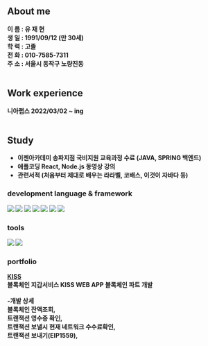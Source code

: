 <h2>About me</h2>
<strong>이  름 : 유 재 현<br>
생  일 : 1991/09/12 (만 30세)<br>
학  력 : 고졸 <br>
전  화 : 010-7585-7311<br>
주  소 : 서울시 동작구 노량진동<br><br>

<h2>Work experience</h2>
니아랩스 2022/03/02 ~ ing<br><br>

<h2>Study</h2>
<ul>
  <li>이젠아카데미 송파지점 국비지원 교육과정 수료 (JAVA, SPRING 백엔드)</li>
  <li>애플코딩 React, Node.js 동영상 강의</li>
  <li>관련서적 (처음부터 제대로 배우는 라라벨, 코배스, 이것이 자바다 등)</li>
</ul>
<h3>development language & framework</h3>
<div style="white-space: nowrap;">
<img src="https://img.shields.io/badge/JAVA-007396?style=flat-square&logo=Java&logoColor=white" />
<img src="https://img.shields.io/badge/HTML5-E34F26?style=flat-square&logo=Html5&logoColor=white" />
<img src="https://img.shields.io/badge/CSS3-1572B6?style=flat-square&logo=Css3&logoColor=white" />
<img src="https://img.shields.io/badge/JAVASCRIPT-F7DF1E?style=flat-square&logo=JavaScript&logoColor=white "/>
<img src="https://img.shields.io/badge/SPRING-6DB33F?style=flat-square&logo=Spring&logoColor=white "/>
<img src="https://img.shields.io/badge/REACT.JS-61DAFB?style=flat-square&logo=REACT&logoColor=white "/>
<img src="https://img.shields.io/badge/LARAVEL-FF2D20?style=flat-square&logo=Laravel&logoColor=white "/> 
</div>
  
<h3>tools</h3>
<div style="white-space: nowrap;">
<img src="https://img.shields.io/badge/Visual Studio Code-007ACC?style=flat-square&logo=Visual Studio Code&logoColor=white "/>
<img src="https://img.shields.io/badge/Eclipse IDE-2C2255?style=flat-square&logo=Eclipse IDE&logoColor=white "/>
</div>

<h3>portfolio</h3>
 
<a href="https://kisswallet.net/" target="_blank">KISS</a><br>
블록체인 지갑서비스 KISS WEB APP 블록체인 파트 개발<br><br>
-개발 상세<br>
블록체인 잔액조회,<br>
트랜잭션 영수증 확인,<br>
트랜잭션 보낼시 현재 네트워크 수수료확인,<br>
트랜잭션 보내기(EIP1559),

<br><br><br>
  
</strong>
